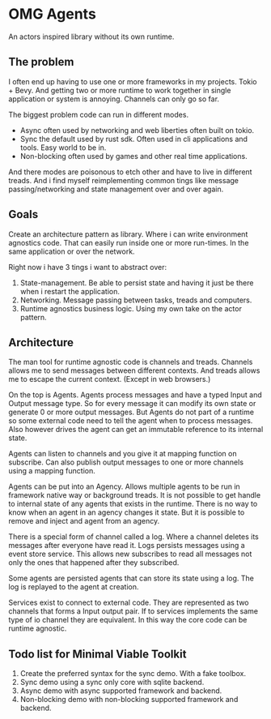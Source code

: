 # OMG Agents
An actors inspired library without its own runtime.

## The problem

I often end up having to use one or more frameworks in my projects. Tokio + Bevy. And getting two or more runtime to work together in single application or system is annoying. Channels can only go so far.

The biggest problem code can run in different modes.
* Async often used by networking and web liberties often built on tokio.
* Sync the default used by rust sdk. Often used in cli applications and tools. Easy world to be in.
* Non-blocking often used by games and other real time applications. 

And there modes are poisonous to etch other and have to live in different treads. And i find myself reimplementing common tings like message passing/networking and state management over and over again.

## Goals

Create an architecture pattern as library. Where i can write environment agnostics code. That can easily run inside one or more run-times. In the same application or over the network. 

Right now i have 3 tings i want to abstract over:
1. State-management. Be able to persist state and having it just be there when i restart the application.
2. Networking. Message passing between tasks, treads and computers.
3. Runtime agnostics business logic. Using my own take on the actor pattern.

## Architecture
The man tool for runtime agnostic code is channels and treads. Channels allows me to send messages between different contexts. And treads allows me to escape the current context. (Except in web browsers.)

On the top is Agents. Agents process messages and have a typed Input and Output message type. So for every message it can modify its own state or generate 0 or more output messages. But Agents do not part of a runtime so some external code need to tell the agent when to process messages. Also however drives the agent can get an immutable reference to its internal state.

Agents can listen to channels and you give it at mapping function on subscribe. Can also publish output messages to one or more channels using a mapping function. 

Agents can be put into an Agency. Allows multiple agents to be run in framework native way or background treads. It is not possible to get handle to internal state of any agents that exists in the runtime. There is no way to know when an agent in an agency changes it state. But it is possible to remove and inject and agent from an agency.

There is a special form of channel called a log. Where a channel deletes its messages after everyone have read it. Logs persists messages using a event store service. This allows new subscribes to read all messages not only the ones that happened after they subscribed.

Some agents are persisted agents that can store its state using a log. The log is replayed to the agent at creation.

Services exist to connect to external code. They are represented as two channels that forms a Input output pair. If to services implements the same type of io channel they are equivalent. In this way the core code can be runtime agnostic.

## Todo list for Minimal Viable Toolkit
1. Create the preferred syntax for the sync demo. With a fake toolbox.
1. Sync demo using a sync only core with sqlite backend.
1. Async demo with async supported framework and backend.
1. Non-blocking demo with non-blocking supported framework and backend.
